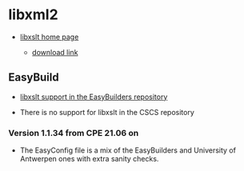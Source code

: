 # libxml2

  * [libxslt home page](http://xmlsoft.org/xslt)

      * [download link](http://xmlsoft.org/sources/)

## EasyBuild


  * [libxslt support in the EasyBuilders repository](https://github.com/easybuilders/easybuild-easyconfigs/tree/develop/easybuild/easyconfigs/l/libxslt)

  * There is no support for libxslt in the CSCS repository


### Version 1.1.34 from CPE 21.06 on

  * The EasyConfig file is a mix of the EasyBuilders and University of
    Antwerpen ones with extra sanity checks.


